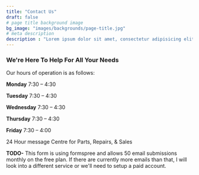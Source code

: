 ```yaml
---
title: "Contact Us"
draft: false
# page title background image
bg_image: "images/backgrounds/page-title.jpg"
# meta description
description : "Lorem ipsum dolor sit amet, consectetur adipisicing elit, sed do eiusmod tempor incididunt ut labore. dolore magna aliqua. Ut enim ad minim veniam, quis nostrud."
---
```



### We're Here To Help For All Your Needs

Our hours of operation is as follows:

**Monday** 7:30 – 4:30

**Tuesday** 7:30 – 4:30

**Wednesday** 7:30 – 4:30

**Thursday** 7:30 – 4:30

**Friday** 7:30 – 4:00

24 Hour message Centre for Parts, Repairs, & Sales

**TODO-** This form is using formspree and allows 50 email submissions monthly on the free plan. If there are currently more emails than that, I will look into a different service or we'll need to setup a paid account.